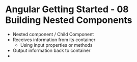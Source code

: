 # Angular Getting Started - 08 Building Nested Components

- Nested component / Child Component
- Receives information from its container
	- Using input properties or methods
- Output information back to container
- 	 